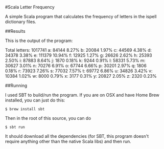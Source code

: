 #Scala Letter Frequency

A simple Scala program that calculates the frequency
of letters in the ispell dictionary files.

##Results

This is the output of the program:

Total letters: 1017741
a: 	84144		8.27%
b: 	20084		1.97%
c: 	44569		4.38%
d: 	34378		3.38%
e: 	111379		10.94%
f: 	12925		1.27%
g: 	26626		2.62%
h: 	25393		2.50%
i: 	87883		8.64%
j: 	1870		0.18%
k: 	9244		0.91%
l: 	58331		5.73%
m: 	30627		3.01%
n: 	70276		6.91%
o: 	67744		6.66%
p: 	30201		2.97%
q: 	1806		0.18%
r: 	73923		7.26%
s: 	77032		7.57%
t: 	69772		6.86%
u: 	34826		3.42%
v: 	10384		1.02%
w: 	8000		0.79%
x: 	3177		0.31%
y: 	20827		2.05%
z: 	2320		0.23%

##Running

I used SBT to build/run the program. If you are on OSX and have Home
Brew installed, you can just do this:

    $ brew install sbt

Then in the root of this source, you can do

    $ sbt run

It should download all the dependencies (for SBT, this program doesn't
require anything other than the native Scala libs) and then run.
